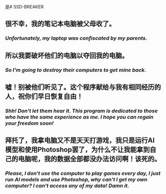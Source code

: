 是# SSD-BREAKER
## 很不幸，我的笔记本电脑被父母收了。
### *Unfortunately, my laptop was confiscated by my parents.*
## 所以我要破坏他们的电脑以夺回我的电脑。
### *So I'm going to destroy their computers to get mine back.*
## 嘘！别被他们听见了。这个程序献给与我有相同经历的人，祝你们早日恢复自由！
### *Shh! Don't let them hear it. This program is dedicated to those who have the same experience as me. I hope you can regain your freedom soon!*
## 拜托了，我拿电脑又不是天天打游戏，我只是运行AI模型和使用Photoshop罢了，为什么不让我能拿到自己的电脑呢，我的数据全部都没办法访问啊！该死的。
### *Please, I don't use the computer to play games every day, I just run AI models and use Photoshop, why can't I get my own computer? I can't access any of my data! Damn it.*